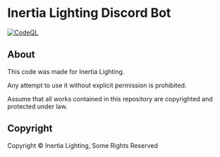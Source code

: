 # Inertia Lighting Discord Bot

[![CodeQL](https://github.com/Inertia-Lighting/discord-bot/actions/workflows/codeql-analysis.yml/badge.svg)](https://github.com/Inertia-Lighting/discord-bot/actions/workflows/codeql-analysis.yml)

## About

This code was made for Inertia Lighting.

Any attempt to use it without explicit permission is prohibited.

Assume that all works contained in this repository are copyrighted and protected under law.

## Copyright

Copyright &copy; Inertia Lighting, Some Rights Reserved
